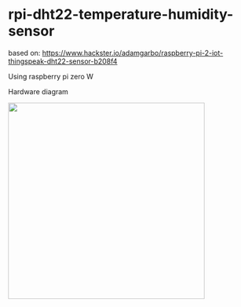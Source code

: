 # rpi-dht22-temperature-humidity-sensor

based on: https://www.hackster.io/adamgarbo/raspberry-pi-2-iot-thingspeak-dht22-sensor-b208f4

Using raspberry pi zero W

Hardware diagram

<img src="https://github.com/valllllll2000/rpi-dht22-temperature-humidity-sensor/assets/923280/e84a83f1-f40b-4d82-8147-69f80e6a1c4d" width="400" />
